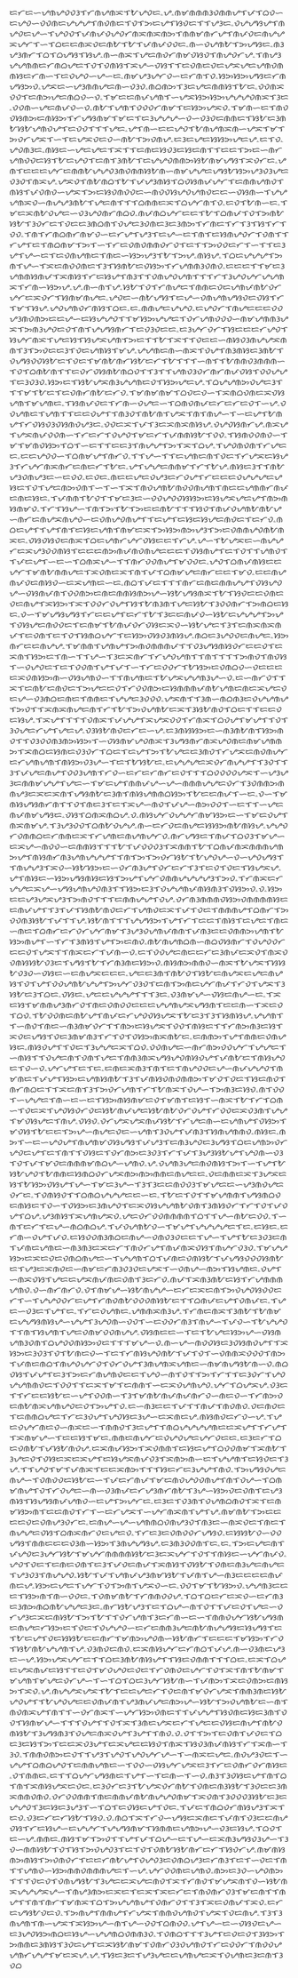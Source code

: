 ᜇᜆᜇᜑᜌᜈᜌᜏᜏᜂᜎᜆᜈᜌᜈᜁᜎᜀᜌᜏᜇۦᜌۦᜈᜋᜈᜈᜈᜂᜏᜈᜈᜌᜎᜉᜎᜊᜏᜑᜇᜌᜏᜑᜏᜏᜈᜇᜌᜌᜌᜎᜈᜏᜈᜇᜎᜏᜎᜅᜇᜌᜎᜐᜏᜇᜎᜎᜌᜂᜇۦᜏᜌᜌᜐᜌᜎᜈᜌᜏᜇᜌᜑᜎᜌᜏᜏᜎᜉᜈᜉᜏᜌᜏᜆᜈᜁᜈᜁᜈᜅᜎᜈᜈᜋᜈᜆᜌᜎᜈᜉᜏᜇᜈᜌᜌᜁᜌᜆᜎᜑᜎᜊᜇᜇᜈᜁᜏᜇᜈᜀᜎᜀᜎᜉᜈᜉᜏᜏᜇۦᜈᜑᜏᜌᜈᜀᜎᜅᜌᜐᜇۦᜈᜂᜌᜂᜈᜆᜎᜊᜎᜊᜌᜐᜎᜐᜌۦᜈᜑᜈᜁᜎᜌᜇᜈᜏᜆᜈᜋᜏᜐᜏᜎᜈᜌᜏᜆᜌۦᜎᜈᜌᜂᜌᜌᜈᜈᜇᜆᜈᜊᜌᜇᜎᜏᜎᜏᜈᜐᜎᜁᜌᜑᜏᜐᜎᜎᜇᜏᜈᜇᜏᜇᜌᜁᜌᜇᜌᜈᜏᜈᜈᜐᜇᜆᜈᜑᜎᜇᜏᜌᜏᜑᜌᜑᜇۦᜈᜋᜌᜂᜌᜆᜏᜑᜇᜆᜈᜎᜏۦᜐᜅᜐᜅᜌᜐᜇᜆᜈᜌᜐᜅᜏۦᜌᜁᜇᜑᜌᜂᜈᜈᜌᜇᜈᜑᜏᜂᜏۦᜈᜊᜈᜅᜎᜂᜇᜌᜇᜈᜈᜐᜎᜀᜇۦᜏᜏᜈᜁᜏᜏᜎᜇᜈᜅᜌᜇᜈᜊᜏᜑᜏۦᜎᜋᜇᜇᜈᜉᜌᜈᜎᜑᜌᜁᜐᜅᜐᜅᜌᜌᜌᜏᜈᜁᜎᜂᜇۦᜏᜏᜈᜑᜌᜇᜈᜉᜏᜑᜏۦᜈᜀᜎᜌᜈᜎᜏᜏᜏᜆᜈᜋᜎᜇᜐᜅᜌᜁᜏۦᜎᜋᜈᜑᜇᜎᜈᜏᜏᜐᜈᜅᜇᜈᜐᜅᜎᜆᜌᜐᜈᜋᜎᜋᜇᜎᜇᜂᜌᜌᜌᜑᜏᜑᜏᜂᜏᜇᜈᜈᜇᜎᜐᜀᜇᜂᜈᜀᜐᜀᜌᜈᜏᜌᜎᜇᜏᜏᜎᜎᜎᜌᜇۦᜌᜎᜈᜑᜇᜇᜌᜏᜎᜀᜈᜌᜈᜁᜈᜑᜌᜁᜎᜋᜎᜅᜏᜆᜌᜁᜎᜑᜎᜇᜌᜁᜏᜇᜏᜑᜈᜀᜎᜅᜏᜈᜌۦᜇᜂᜇᜌᜇᜐᜐᜅᜌᜇᜌۦᜇᜎᜏۦᜌᜏᜈᜂᜇۦᜈᜐᜇᜑᜌᜇᜌᜇᜎᜁᜎᜎᜇᜈᜇᜐᜏᜂᜇᜐᜇᜈᜎᜎᜇᜇᜎᜅᜇᜑᜈᜆᜌᜈᜏᜏᜇᜐᜎᜀᜇᜌᜏᜎᜇᜈᜎᜂᜈᜀᜎᜇᜌᜌᜏᜈᜈᜅᜐᜀᜈᜋᜌᜐᜎᜁᜏᜆᜇۦᜌᜈᜎᜇᜇᜇᜌᜆᜇᜈᜈᜀᜌᜌᜏᜂᜈᜏᜈᜈᜐᜀᜈᜑᜈᜋᜌᜌᜇᜌᜐᜀᜐᜅᜌᜂᜏᜂᜌᜇᜏᜂᜏᜎᜈᜁᜌۦᜌᜁᜏᜎᜈᜀᜈᜊᜎᜀᜎᜉᜌᜂᜈᜐᜎᜊᜏᜐᜈᜉᜌᜆᜎᜇᜈᜈᜌᜈᜏᜎᜈᜐᜎᜉᜏᜈᜏᜑᜌᜁᜎᜅᜇᜐᜏᜈᜏᜏᜇᜑᜈᜏᜏᜐᜌᜏᜌᜈᜏᜇᜇᜑᜏᜐᜈᜑᜎᜌᜌᜌᜈᜁᜏᜑᜈᜌᜌᜂᜈᜀᜎᜌᜇᜈᜎᜎᜎᜊᜈᜈᜇᜁᜎᜊᜌᜆᜈᜎᜏۦᜇᜏᜎᜀᜈᜑᜇۦᜎᜋᜇᜁᜈᜀᜏᜌᜇᜑᜏᜂᜌᜏᜈᜆᜈᜊᜏۦᜈᜉᜈᜊᜌᜆᜇᜇᜎᜀᜎᜊᜈᜉᜎᜏᜎᜅᜈᜀᜐᜀᜎᜂᜏᜆᜇᜎᜏᜇᜇᜂᜈᜊᜈᜎᜏᜌᜇᜂᜏᜈᜇᜂᜇᜂᜈᜅᜎᜆᜈᜇᜎᜆᜎᜂᜎᜐᜎᜆᜎᜏᜏۦᜎᜈᜎᜆᜈᜊᜈᜆᜈᜋᜏᜑᜇᜆᜌᜎᜌᜂᜎᜇᜌᜑᜇᜎᜈᜎᜇᜐᜈᜌᜏᜆᜎᜏᜈᜎᜎᜆᜌᜎᜇᜎᜈᜊᜈᜋᜎᜅᜎᜑᜎᜆᜇᜏᜈᜏᜈᜈᜏᜆᜏᜎᜇᜎᜎᜅᜏᜏᜇᜆᜎᜑᜎᜎᜇᜂᜌᜎᜌᜑᜇᜎᜇᜏᜈᜌᜈᜇᜎᜈᜇᜑᜐᜅᜌᜂᜎᜀᜎᜅᜌۦᜈᜐᜌۦᜎᜊᜇᜌᜌᜌᜎᜅᜈᜎᜌᜑᜎᜁᜇᜈᜏᜏᜈᜇᜎᜂᜎᜐᜈᜀᜇᜏᜐᜅᜎᜆᜌᜈᜈᜂᜏᜈᜏۦᜇᜇᜇᜎᜎᜋᜇᜂᜌᜈᜈᜐᜈᜉᜎᜁᜈᜐᜎᜆᜇᜐᜌᜎᜈᜂᜎᜎᜏᜈᜌᜏᜌᜈᜎᜎᜎᜆᜎᜂᜌᜏᜌᜆᜌᜌᜈᜁᜎᜆᜈᜑᜐᜅᜌۦᜌۦᜈᜑᜈᜎᜌۦᜐᜀᜎᜏᜎᜆᜈᜌᜇᜎᜈᜈᜇᜏᜇᜌᜈᜉᜈᜀᜏᜆᜌᜆᜇᜁᜏᜆᜎᜐᜈᜋᜈᜌᜇۦᜌᜏᜇᜑᜈᜀᜌᜐᜎᜇᜌᜑᜏᜈᜌᜈᜌᜐᜏᜇᜏᜐᜎᜆᜎᜋᜎᜐᜌۦᜌᜏᜌᜈᜏᜆᜈᜐᜎᜊᜇۦᜇۦᜈᜈᜌᜇᜌᜌᜏۦᜇᜌᜏᜆᜎᜈᜌᜇᜇᜇᜏᜏᜌᜂᜈᜏᜈᜅᜇᜇᜌᜑᜇᜐᜌᜌᜏᜎᜎᜋᜐᜅᜌᜌᜇᜎᜏᜆᜌᜈᜏᜏᜏᜑᜈᜋᜌᜈᜈᜂᜌᜁᜎᜅᜈᜂᜌᜏᜇᜏᜎᜈᜎᜌᜌᜐᜈᜆᜎᜇᜏᜂᜏᜇᜇۦᜇᜂᜌᜆᜏᜆᜎᜐᜇᜇᜇᜆᜌᜏᜎᜐᜌᜆᜈᜁᜎᜌᜇᜐᜎᜐᜌᜁᜌᜈᜎᜅᜇᜎᜎᜀᜎᜁᜎᜎᜏᜇᜇᜑᜈᜐᜏᜂᜈᜌᜌᜁᜈᜈᜎᜂᜎᜅᜏᜇᜇᜂᜎᜏᜇᜌᜈᜐᜎᜋᜌۦᜌᜌᜈᜇᜈᜑᜈᜁᜎᜏᜌᜎᜈᜂᜈᜐᜇᜂᜈᜀᜎᜏᜌᜐᜏᜏᜐᜀᜇᜎᜏᜇᜎᜋᜈᜀᜈᜆᜐᜀᜇᜆᜎᜀᜎᜎᜎᜑᜈᜎᜎᜀᜈᜈᜏᜂᜈᜈᜈᜑᜎᜏᜎᜊᜈᜀᜈᜎᜎᜇᜏᜆᜏᜐᜈᜀᜈᜊᜏᜎᜎᜂᜎᜎᜌᜈᜏᜂᜏᜆᜈᜆᜈᜉᜏᜐᜎᜏᜏᜌᜌᜎᜇᜂᜏᜂᜏۦᜐᜅᜇᜎᜐᜀᜌᜁᜈᜂᜌᜌᜈᜇᜏᜎᜐᜅᜌᜇᜌۦᜎᜊᜌᜌᜈᜅᜏᜌᜇᜂᜎᜎᜎᜋᜎᜀᜇᜎᜇᜏᜈᜆᜈᜀᜇᜆᜏۦᜎᜋᜈᜋᜈᜋᜎᜊᜏᜇᜏᜑᜎᜁᜈᜊᜏᜈᜇᜁᜏᜐᜌᜈᜎᜋᜌᜈᜇۦᜎᜐᜈᜉᜏᜇᜎᜆᜈᜑᜏᜌᜇᜑᜎᜊᜈᜏᜈᜉᜇᜆᜇᜆᜇᜏᜎᜑᜌۦᜏᜏᜌᜈᜇᜎᜌᜈᜎᜎᜇᜇᜏᜌᜎᜎᜈᜂᜏᜎᜈᜀᜈᜎᜌᜁᜎᜈᜎᜈᜌᜑᜎᜑᜇᜌᜎᜀᜈᜌᜎᜆᜏᜐᜏᜂᜏᜐᜈᜏᜌᜂᜇۦᜏᜏᜇᜁᜎᜉᜎᜂᜇᜁᜈᜁᜈᜐᜌۦᜏᜌᜏᜐᜈᜆᜌۦᜈᜁᜌᜎᜌᜁᜈᜉᜏᜏᜈᜑᜎᜆᜇᜆᜎᜏᜌᜏᜎᜋᜇᜆᜎᜉᜈᜈᜐᜀᜎᜏᜏۦᜎᜐᜈᜏᜏᜈᜏᜑᜎᜋᜎᜋᜈᜏᜐᜅᜎᜊᜎᜑᜇᜎᜎᜇᜇᜂᜎᜈᜌᜌᜎᜅᜎᜁᜎᜊᜌۦᜎᜌᜏᜈᜏᜈᜎᜆᜌᜇᜇۦᜇᜇᜌᜏᜏᜑᜎᜊᜈᜋᜌᜎᜈᜆᜏۦᜎᜎᜌᜑᜎᜎᜇᜌᜈᜇᜈᜎᜏᜇᜎᜆᜌᜁᜇᜐᜌᜂᜎᜆᜌᜆᜈᜁᜈᜆᜇᜈᜇᜆᜎᜀᜇۦᜌᜎᜌᜌᜇᜈᜈᜋᜎᜆᜎᜀᜌۦᜈᜐᜇᜂᜎᜎᜈᜀᜌᜂᜏᜈᜌᜂᜇᜑᜇᜏᜏۦᜇᜏᜇۦᜈᜇᜇᜌᜇᜏᜌᜂᜇᜆᜏᜌᜎᜆᜇᜇᜇᜏᜌᜌᜌᜇᜌᜐᜇᜎᜏᜎᜌᜇᜈᜅᜏᜈᜎᜑᜎᜑᜎᜁᜎᜈᜏᜌᜈᜀᜈᜏᜏᜈᜌᜈᜎᜈᜇᜇᜌᜈᜈᜆᜈᜉᜇᜈᜇᜐᜇۦᜎᜉᜈᜈᜎᜀᜏᜎᜎᜋᜇᜂᜇᜑᜏᜏᜌᜏᜏᜐᜐᜅᜇᜐᜌᜁᜌᜇᜌᜎᜈᜅᜈᜐᜈᜋᜏۦᜎᜆᜎᜐᜌᜑᜎᜈᜎᜅᜎᜀᜎᜅᜇᜇᜈᜀᜎᜎᜎᜐᜏᜎᜈᜉᜏᜌᜈᜀᜈᜀᜌᜑᜈᜆᜇᜈᜌᜁᜈᜌᜏᜑᜇᜏᜈᜌᜏᜈᜌᜎᜎᜇᜌᜎᜇᜐᜇᜐᜌᜇᜈᜏᜇᜎᜇᜆᜏۦᜈᜊᜇᜌᜎᜎᜌᜎᜈᜎᜇᜐᜇᜌᜈᜎᜈᜋᜇᜁᜎᜅᜐᜅᜈᜅᜌᜂᜎᜅᜇᜏᜈᜈᜌᜏᜈᜀᜈᜁᜇۦᜏᜐᜏᜐᜏᜇᜈᜁᜎᜊᜇᜌᜈᜆᜌᜆᜏᜐᜇᜇᜎᜆᜌۦᜌᜑᜎᜀᜌᜁᜇᜑᜈᜌᜌᜆᜇᜁᜌᜂᜏᜏᜈᜐᜎᜇᜇᜇᜈᜅᜈᜉᜈᜏᜈᜌᜇᜇᜇᜎᜏᜐᜈᜌᜎᜇᜎᜏᜎᜎᜌᜈᜏᜎᜎᜉᜇᜌᜎᜑᜇᜑᜎᜊᜈᜁᜌᜑᜎᜎᜈᜆᜏᜏᜈᜌᜎᜋᜏᜏᜇۦᜌᜏᜎᜊᜈᜉᜈᜐᜇᜇᜌᜆᜎᜋᜈᜀᜈᜈᜌᜇᜎᜁᜏᜈᜇᜁᜎᜈᜎᜉᜎᜊᜈᜋᜌᜇᜈᜆᜇᜇᜎᜋᜏۦᜇᜇᜈᜌᜈᜉᜏᜇᜈᜐᜏᜑᜇᜁᜌᜈᜇᜑᜇۦᜈᜊᜎᜉᜇᜎᜎᜎᜈᜆᜇᜈᜇᜈᜈᜌᜌᜎᜏᜐᜌᜏᜌᜑᜏᜐᜈᜉᜈᜎᜏᜏᜈᜅᜇᜈᜇᜈᜈᜐᜈᜅᜌᜑᜐᜀᜌᜐᜈᜁᜎᜀᜎᜐᜏᜇᜇᜏᜈᜇᜏᜇᜈᜌᜎᜁᜐᜅᜎᜁᜎᜏᜏᜆᜏᜌᜎᜐᜎᜀᜈᜂᜈᜎᜌᜇᜐᜀᜎᜂᜏᜏᜈᜆᜎᜅᜈᜊᜇᜐᜇۦᜏᜑᜎᜋᜌᜐᜌᜐᜎᜆᜇᜇᜌᜎᜇᜆᜎᜀᜎᜂᜇᜇᜈᜉᜏᜑᜐᜀᜇᜌᜌᜌᜎᜅᜌᜎᜏᜐᜌᜇᜈᜏᜏᜇᜎᜇᜈᜋᜎᜀᜈᜉᜏᜆᜏᜐᜇᜁᜏᜑᜐᜀᜌᜇᜎᜂᜎᜇᜈᜁᜈᜁᜈᜉᜎᜇᜏᜈᜎᜇᜎᜏᜎᜐᜈᜊᜌᜆᜎᜇᜐᜅᜏᜐᜏᜂᜈᜐᜌۦᜈᜊᜇᜂᜌᜏᜏᜇᜈᜌᜇۦᜐᜅᜈᜆᜇᜇᜈᜌᜌۦᜎᜋᜈᜈᜎᜌᜈᜌᜎᜅᜈᜏᜈᜈᜈᜉᜎᜎᜏᜂᜌᜐᜈᜐᜏᜆᜇᜇᜏᜎᜇᜁᜈᜎᜐᜅᜇᜎᜈᜑᜎᜎᜌᜑᜎᜂᜇᜁᜈᜆᜎᜆᜌᜏᜌᜈᜎᜎᜈᜎᜎᜎᜎᜅᜈᜏᜎᜈᜏᜐᜎᜑᜏᜌᜏᜇᜎᜇᜎᜏᜏᜈᜎᜌᜎᜉᜎᜑᜎᜆᜇᜏᜏᜆᜎᜀᜐᜅᜇᜏᜈᜊᜏᜑᜏᜇᜇᜇᜇᜁᜏᜈᜐᜅᜈᜑᜏᜐᜌᜈᜏᜑᜎᜎᜈᜌᜈᜇᜎᜀᜌᜁᜌᜌᜈᜂᜌᜑᜏۦᜇᜑᜈᜆᜏᜎᜎᜁᜎᜇᜈᜀᜇᜈᜏᜇᜎᜅᜌᜇᜇᜏᜎᜆᜏᜏᜈᜅᜇᜐᜈᜈᜈᜉᜈᜀᜌᜈᜇᜈᜇᜁᜌᜇᜏᜇᜌᜑᜏᜂᜈᜊᜇᜈᜇᜎᜈᜈᜇᜎᜌᜌᜇᜂᜏᜏᜏۦᜌᜁᜈᜎᜎᜂᜈᜑᜈᜊᜈᜂᜇᜏᜌᜌᜈᜌᜎᜅᜏᜎᜎᜁᜈᜁᜈᜌᜇᜈᜎᜆᜎᜀᜎᜅᜏᜌᜈᜀᜇᜁᜎᜂᜐᜀᜈᜏᜎᜊᜇᜎᜎᜇᜇᜏᜇᜐᜌۦᜎᜁᜌᜎᜎᜎᜎᜏᜈᜁᜎᜉᜌᜌᜎᜁᜌᜁᜏᜏᜎᜆᜈᜁᜎᜊᜏᜌᜎᜋᜌᜎᜎᜏᜎᜂᜏᜌᜇᜆᜌᜎᜌᜇᜌۦᜏᜂᜐᜀᜈᜏᜇᜆᜇᜑᜌۦᜇᜂᜈᜐᜐᜅᜇᜑᜈᜂᜈᜀᜈᜎᜐᜅᜈᜏᜎᜎᜏᜂᜏᜏᜈᜂᜈᜅᜐᜅᜎᜑᜏᜐᜈᜋᜌᜏᜈᜁᜎᜂᜌᜐᜈᜆᜈᜁᜌᜏᜈᜇᜈᜋᜌᜈᜈᜅᜎᜁᜈᜊᜇᜐᜈᜇᜏᜂᜏᜆᜎᜊᜇᜎᜇᜌᜎᜅᜎᜀᜌᜇᜇᜂᜈᜏᜎᜆᜌᜁᜇᜈᜏᜈᜌᜆᜇᜆᜌᜈᜌᜈᜎᜈᜐᜅᜏᜂᜌᜑᜎᜇᜎᜀᜐᜀᜇۦᜇᜌᜌᜌᜇᜁᜏᜆᜈᜌᜌᜎᜎᜂᜏᜎᜎᜂᜎᜉᜌᜇᜈᜌᜎᜏᜏᜂᜌᜈᜎᜆᜏᜑᜇᜆᜇᜆᜈᜆᜇᜏᜎᜎᜎᜊᜏᜏᜏᜏᜌᜁᜎᜑᜌᜂᜌᜂᜇᜈᜈᜋᜌᜌᜎᜌᜇᜑᜎᜋᜇᜌᜎᜈᜈᜉᜌᜑᜌᜑᜈᜈᜈᜌᜌᜇᜏᜆᜎᜂᜏᜈᜈᜅᜈᜈᜌᜂᜇᜁᜇᜁᜈᜎᜌᜐᜈᜀᜇᜂᜈᜎᜈᜐᜌᜈᜈᜊᜐᜅᜎᜀᜇᜇᜈᜉᜎᜑᜇۦᜏᜑᜎᜋᜈᜐᜌᜐᜈᜆᜈᜎᜎᜏᜎᜈᜇᜂᜎᜇᜎᜁᜌᜑᜈᜏᜎᜉᜌᜑᜈᜅᜏᜏᜎᜑᜇᜎᜎᜑᜌᜇᜈᜉᜈᜋᜌᜐᜇۦᜏᜐᜎᜊᜈᜁᜈᜊᜌۦᜏۦᜈᜐᜌᜆᜏᜌᜌᜆᜈᜋᜐᜅᜇᜑᜎᜋᜇᜏᜌᜎᜈᜁᜈᜋᜌۦᜎᜂᜌᜂᜏᜏᜎᜊᜈᜀᜏᜌᜌۦᜈᜑᜇᜆᜏᜇᜈᜌᜇᜐᜐᜅᜈᜀᜈᜐᜌۦᜌᜌᜏᜆᜏᜈᜈᜊᜇᜆᜈᜈᜇᜁᜎᜆᜌᜈᜇᜈᜌᜈᜌᜆᜏۦᜈᜆᜌᜐᜇᜎᜈᜉᜎᜊᜏᜂᜎᜋᜌᜑᜇᜁᜌᜑᜈᜏᜏᜑᜇᜈᜈᜐᜎᜎᜎᜀᜎᜉᜏᜏᜏᜂᜎᜁᜈᜈᜎᜀᜎᜊᜈᜉᜈᜁᜈᜈᜈᜌᜈᜅᜌᜎᜈᜐᜈᜆᜈᜂᜌᜈᜌᜌᜌᜎᜎᜈᜎᜅᜎᜅᜏᜆᜐᜀᜎᜀᜌᜏᜌᜑᜏᜑᜌᜏᜌᜐᜎᜎᜈᜌᜌᜂᜎᜁᜏᜑᜐᜀᜐᜅᜇᜑᜏᜆᜈᜂᜌᜎᜏᜆᜇᜆᜎᜂᜎᜇᜏᜎᜏᜇᜎᜐᜌᜁᜌۦᜌᜎᜈᜐᜇᜑᜐᜅᜌᜐᜈᜐᜇᜐᜎᜅᜌᜎᜌᜆᜏᜈᜈᜌᜌᜌᜌᜂᜎᜅᜏۦᜎᜆᜈᜁᜇᜆᜌᜌᜇᜁᜌᜑᜌᜐᜌᜈᜌᜏᜈᜂᜎᜎᜐᜅᜇᜂᜎᜏᜌᜌᜈᜉᜈᜐᜈᜂᜎᜏᜐᜅᜏۦᜏۦᜐᜅᜇᜇᜌᜂᜌᜁᜌᜂᜎᜅᜈᜏᜎᜎᜎᜇᜈᜈᜌᜌᜎᜏᜌۦᜏᜆᜈᜂᜈᜈᜈᜏᜐᜅᜏᜈᜈᜈᜈᜐᜇᜇᜈᜉᜌᜎᜎᜂᜎᜉᜎᜐᜈᜀᜈᜏᜇᜆᜎᜌᜈᜏᜇᜁᜎᜉᜎᜏᜇᜎᜈᜈᜈᜌᜎᜊᜈᜆᜎᜅᜏᜏᜈᜂᜐᜀᜎᜉᜎᜎᜌۦᜐᜀᜈᜎᜎᜎᜌᜌᜐᜅᜎᜌᜎᜆᜎᜇᜇᜎᜈᜐᜎᜇᜌᜇᜎᜈᜇᜑᜈᜇᜎᜊᜈᜆᜇᜆᜏᜆᜌᜆᜈᜋᜎᜂᜌᜂᜏᜌᜈᜉᜈᜈᜎᜉᜈᜂᜇᜇᜏᜈᜈᜅᜌᜈᜎᜀᜐᜅᜈᜌᜎᜑᜎᜆᜎᜂᜈᜐᜎᜌᜎᜅᜇᜈᜏۦᜈᜀᜈᜌᜈᜊᜈᜑᜈᜊᜏᜐᜈᜆᜎᜏᜌᜏᜏᜆᜇᜇᜏᜎᜌᜁᜎᜎᜈᜁᜇᜆᜎᜉᜈᜑᜏۦᜇᜎᜏᜏᜌᜇᜈᜇᜇᜆᜇᜂᜈᜉᜇᜁᜏᜎᜈᜁᜏᜏᜈᜐᜐᜀᜏᜂᜇᜎᜌᜐᜎᜀᜎᜆᜈᜂᜈᜇᜐᜅᜏۦᜈᜐᜈᜅᜈᜈᜏᜑᜈᜁᜎᜀᜌᜁᜎᜐᜐᜀᜏᜂᜏᜑᜏᜐᜇᜑᜇᜈᜌᜁᜇᜇᜇۦᜌᜇᜇᜂᜈᜎᜈᜀᜏᜎᜐᜀᜇᜈᜌᜁᜇᜌᜇᜈᜌᜐᜎᜏᜎᜌᜎᜏᜏᜌᜈᜀᜌᜌᜎᜅᜌᜆᜏᜂᜏᜎᜇᜈᜎᜅᜈᜇᜌᜆᜈᜉᜎᜆᜏᜎᜌᜁᜎᜂᜐᜀᜇᜂᜎᜊᜇۦᜏᜐᜇۦᜌᜇᜇᜌᜌᜌᜎᜎᜎᜂᜇۦᜏᜂᜈᜋᜌᜑᜏᜐᜇᜈᜌᜑᜇۦᜎᜁᜇᜐᜎᜋᜈᜈᜌᜂᜈᜆᜏᜎᜈᜇᜏᜈᜏᜏᜇᜇᜇᜌᜌᜈᜌᜁᜌᜐᜈᜎᜇᜇᜈᜑᜎᜁᜇᜏᜎᜊᜏۦᜎᜀᜏᜏᜈᜇᜈᜀᜌᜎᜈᜉᜇᜆᜌᜏᜏᜐᜌᜁᜎᜀᜇᜂᜎᜂᜎᜐᜈᜐᜌۦᜌᜌᜈᜎᜎᜑᜈᜏᜎᜈᜇᜑᜈᜂᜈᜋᜏᜆᜎᜎᜈᜅᜇᜐᜌᜁᜎᜏᜏᜎᜈᜐᜇᜎᜎᜆᜈᜅᜈᜂᜇᜐᜎᜁᜏᜇᜌᜐᜎᜏᜇᜂᜈᜋᜈᜂᜎᜆᜎᜏᜎᜏᜐᜅᜈᜁᜈᜀᜇۦᜇᜈᜈᜅᜎᜌᜎᜈᜈᜇᜏᜈᜌᜐᜇۦᜈᜐᜏᜌᜎᜎᜏᜇᜎᜂᜌᜌᜇᜁᜎᜊᜏۦᜏᜏᜈᜌᜇᜑᜈᜆᜈᜅᜏᜏᜌᜆᜎᜌᜌᜇᜎᜑᜈᜐᜎᜎᜏᜌᜇᜈᜎᜏᜈᜎᜌᜇᜎᜈᜈᜂᜈᜁᜌᜐᜌᜏᜈᜐᜏᜌᜎᜉᜈᜀᜇᜎᜈᜐᜌᜏᜇᜎᜏᜑᜏۦᜌᜆᜌᜎᜇᜎᜇۦᜇᜈᜇᜁᜈᜂᜎᜈᜎᜇᜎᜈᜌᜏᜏᜇᜌᜑᜈᜉᜌᜌᜏᜎᜈᜋᜈᜇᜎᜉᜌᜎᜐᜅᜇᜌᜈᜐᜈᜀᜎᜂᜎᜉᜈᜐᜏᜈᜏᜈᜈᜅᜎᜋᜏᜎᜏᜇᜎᜐᜇᜈᜏᜎᜈᜆᜈᜊᜇᜎᜎᜁᜇᜈᜎᜂᜎᜅᜏᜆᜌᜈᜎᜆᜎᜀᜈᜁᜎᜏᜌᜑᜎᜅᜈᜂᜇᜐᜏۦᜈᜎᜏᜏᜎᜑᜌᜌᜇᜎᜈᜑᜇᜑᜇᜎᜐᜅᜈᜐᜈᜋᜇᜏᜎᜋᜈᜎᜇᜐᜎᜑᜈᜁᜎᜀᜎᜆᜎᜊᜈᜑᜎᜏᜇᜁᜎᜌᜏᜐᜏᜆᜏᜇᜐᜀᜈᜉᜌᜇᜐᜀᜈᜀᜏᜆᜏᜌᜎᜆᜏᜏᜇᜁᜏᜂᜈᜎᜌᜌᜎᜋᜏᜐᜌᜇᜎᜈᜌۦᜏᜐᜏۦᜏᜆᜌᜁᜌᜁᜈᜉᜐᜀᜎᜆᜌᜇᜈᜑᜇᜌᜈᜌᜎᜏᜐᜅᜎᜋᜏᜐᜎᜀᜇᜇᜎᜅᜌᜑᜈᜌᜇᜏᜇᜑᜌᜈᜎᜂᜏᜌᜎᜉᜈᜂᜎᜐᜈᜌᜈᜈᜏۦᜈᜐᜇۦᜈᜅᜎᜑᜇᜑᜌᜏᜌᜎᜈᜌᜈᜋᜏᜐᜌᜐᜎᜉᜌᜂᜎᜇᜈᜂᜌᜏᜇᜂᜌᜐᜎᜊᜇᜌᜈᜅᜏᜆᜌᜏᜇᜌᜎᜇᜎᜈᜎᜎᜏᜐᜇᜎᜏᜆᜈᜅᜇᜂᜏᜂᜎᜆᜎᜉᜎᜂᜌᜂᜐᜀᜌᜎᜌᜏᜈᜑᜏᜂᜎᜏᜎᜉᜎᜋᜏᜇᜈᜈᜈᜋᜈᜊᜌᜑᜌᜈᜏۦᜌۦᜏᜌᜈᜂᜌᜇᜈᜏᜈᜐᜎᜅᜎᜑᜎᜌᜎᜀᜐᜀᜌᜏᜎᜀᜈᜈᜇᜐᜈᜊᜏᜆᜌᜁᜈᜅᜈᜅᜈᜈᜇᜈᜌᜇᜇۦᜏᜇᜈᜈᜇᜁᜎᜂᜌᜁᜇᜐᜎᜀᜐᜅᜏᜐᜌᜎᜌᜑᜎᜋᜇᜂᜌᜑᜎᜂᜎᜂᜇᜇᜈᜏᜏᜂᜎᜋᜌᜇᜇᜑᜌᜂᜈᜏᜌᜇᜏᜆᜇۦᜎᜏᜈᜐᜏᜎᜎᜊᜈᜊᜌᜌᜌᜇᜇᜑᜇۦᜎᜀᜇᜎᜏᜎᜎᜋᜌᜈᜈᜎᜌᜐᜈᜊᜏᜇᜈᜐᜇᜎᜏᜑᜎᜏᜐᜅᜇᜂᜈᜌᜏᜎᜇᜁᜏᜐᜌᜌᜈᜀᜏᜈᜎᜂᜈᜐᜏᜆᜎᜆᜎᜏᜎᜉᜏᜌᜎᜊᜌۦᜌᜂᜈᜐᜎᜁᜌᜈᜌᜁᜏۦᜌᜇᜏᜆᜏᜏᜈᜈᜈᜈᜎᜊᜎᜎᜌᜑᜈᜀᜇᜏᜏۦᜎᜑᜈᜎᜇᜆᜎᜇᜌᜑᜈᜊᜈᜊᜌۦᜎᜉᜏᜌᜈᜀᜏᜑᜎᜋᜌᜎᜌᜌᜌᜌᜇᜎᜇۦᜇᜐᜇۦᜇᜆᜈᜑᜏᜌᜎᜉᜏۦᜇᜐᜏᜏᜈᜂᜈᜊᜇᜈᜌᜑᜏᜈᜏᜂᜏᜇᜇᜎᜌᜑᜎᜌᜎᜀᜇᜂᜏᜂᜇᜈᜎᜉᜈᜇᜌᜈᜇᜑᜈᜂᜈᜂᜇᜁᜇᜆᜎᜈᜏᜆᜌᜎᜈᜉᜈᜁᜏᜐᜎᜈᜌᜆᜏᜂᜏۦᜎᜋᜌᜌᜐᜅᜇᜁᜇᜏᜇᜏᜈᜊᜈᜌᜇᜑᜎᜌᜌᜈᜎᜊᜎᜉᜈᜇᜏᜈᜐᜀᜎᜉᜌᜐᜏᜏᜏᜐᜈᜀᜇᜎᜌᜂᜇᜁᜈᜏᜇᜑᜈᜋᜇᜆᜈᜂᜏᜂᜏᜇᜌᜁᜎᜑᜏᜈᜌᜑᜈᜅᜎᜐᜌᜈᜇۦᜏᜌᜎᜑᜈᜁᜏᜐᜎᜌᜇᜇᜌᜁᜈᜉᜈᜇᜏᜈᜎᜂᜇᜆᜏۦᜈᜉᜎᜁᜈᜂᜈᜀᜇᜐᜎᜆᜌᜈᜈᜈᜌᜈᜏۦᜏᜑᜈᜆᜈᜆᜏۦᜏᜎᜈᜋᜌᜑᜐᜀᜈᜌᜌᜑᜇᜆᜇᜁᜇᜈᜎᜅᜏᜌᜏᜐᜏᜏᜇᜆᜎᜑᜎᜌᜌᜏᜏᜆᜇᜌᜎᜆᜈᜏᜈᜀᜏᜏᜏᜈᜐᜀᜇᜎᜎᜊᜈᜉᜇᜌᜎᜏᜈᜉᜇۦᜎᜌᜇᜑᜏᜂᜇᜎᜌᜎᜇۦᜎᜆᜇᜏᜌᜈᜇۦᜌᜈᜈᜁᜈᜂᜌۦᜎᜆᜈᜇᜈᜁᜎᜂᜈᜀᜎᜀᜈᜋᜇᜌᜌᜐᜈᜐᜌᜑᜌᜌᜎᜂᜌᜏᜈᜑᜏᜏᜎᜑᜇᜏᜏᜆᜈᜂᜎᜈᜌᜑᜎᜉᜏᜑᜎᜀᜌᜌᜏᜎᜎᜈᜎᜐᜌᜈᜎᜌᜇᜏᜈᜋᜏᜏᜈᜌᜌۦᜏᜐᜈᜇᜇᜑᜎᜇᜎᜀᜌᜇᜐᜅᜌᜑᜏᜐᜈᜌᜈᜂᜏᜈᜎᜊᜌᜏᜏᜈᜐᜅᜏᜇᜎᜎᜎᜋᜌᜑᜏۦᜈᜑᜌᜑᜈᜏᜏᜐᜇᜂᜏᜐᜈᜏᜌᜎᜎᜁᜐᜅᜇᜂᜏᜂᜎᜏᜎᜀᜈᜇᜏᜑᜎᜇᜎᜆᜈᜐᜌᜏᜈᜀᜎᜉᜎᜏᜎᜑᜏᜈᜈᜁᜏᜏᜏᜎᜈᜅᜎᜉᜈᜇᜈᜊᜎᜈᜌᜏᜌᜆᜏᜎᜏᜆᜏᜌᜎᜂᜈᜌᜈᜁᜌᜈᜇᜑᜈᜋᜈᜌᜐᜀᜈᜑᜏۦᜈᜊᜏᜐᜎᜉᜌᜎᜇᜂᜎᜅᜇᜆᜈᜌᜈᜏᜇᜇᜎᜌᜏᜑᜈᜎᜏᜎᜎᜅᜎᜆᜎᜎᜇᜂᜏᜆᜎᜌᜏᜌᜌᜈᜈᜏᜇᜎᜏᜏᜎᜎᜇᜁᜎᜋᜎᜇᜈᜈᜎᜑᜇᜁᜏᜌᜈᜌᜏۦᜌᜆᜎᜊᜌᜁᜌۦᜏᜂᜇᜎᜎᜆᜇᜇᜐᜀᜇᜑᜌᜎᜏᜏᜈᜑᜎᜂᜎᜋᜈᜀᜈᜉᜈᜉᜈᜆᜏᜑᜈᜇᜏᜑᜎᜆᜈᜅᜏᜇᜈᜀᜈᜁᜌᜈᜌᜏᜇᜏᜎᜅᜌᜎᜏۦᜇᜑᜈᜂᜇᜇᜎᜉᜎᜎᜈᜉᜎᜈᜏᜈᜏۦᜏᜇᜈᜏᜇᜎᜇᜈᜈᜊᜌᜇᜎᜆᜇᜂᜏᜌᜎᜌᜏᜐᜇᜂᜌᜑᜇᜁᜈᜇᜌۦᜈᜐᜈᜏᜇᜆᜏᜑᜌۦᜎᜌᜇᜏᜌᜆᜈᜇᜏᜑᜈᜁᜇᜑᜎᜈᜈᜏᜎᜂᜇᜌᜎᜎᜈᜊᜌᜌᜌᜌᜈᜇᜇᜁᜌᜎᜎᜆᜌᜎᜎᜁᜈᜋᜌᜑᜎᜇᜇᜐᜎᜋᜇۦᜈᜈᜇᜈᜌᜆᜇᜏᜌᜏᜌᜇᜌᜆᜏᜇᜇۦᜇᜂᜇᜆᜎᜊᜇᜏᜈᜀᜎᜉᜐᜀᜈᜏᜌۦᜇᜁᜈᜉᜐᜅᜎᜁᜏᜈᜈᜎᜇᜐᜇᜌᜎᜊᜏᜏᜈᜋᜎᜁᜈᜀᜎᜂᜌᜇᜏᜎᜏᜐᜇᜁᜇᜁᜌᜎᜇᜐᜌᜁᜈᜉᜏᜂᜎᜁᜈᜅᜈᜑᜇᜎᜌᜌᜈᜎᜇᜐᜏᜇᜎᜂᜌۦᜎᜎᜌᜏᜎᜋᜎᜉᜈᜁᜎᜇᜇᜁᜈᜅᜎᜎᜎᜐᜇᜆᜇᜂᜌᜌᜎᜈᜏۦᜎᜅᜌᜐᜏᜌᜇᜈᜌᜑᜎᜏᜈᜏᜏᜇᜐᜀᜇᜑᜎᜉᜇᜆᜈᜉᜎᜋᜇᜈᜏᜌᜏᜏᜈᜌᜎᜈᜎᜏᜌᜑᜎᜊᜈᜋᜈᜌᜎᜏᜎᜆᜏᜌᜇᜑᜈᜑᜏᜂᜈᜉᜇᜆᜌᜂᜈᜆᜈᜀᜎᜂᜌᜑᜐᜅᜏᜇᜏᜈᜎᜇᜌᜂᜈᜐᜎᜐᜌᜐᜈᜉᜌᜈᜏᜑᜇᜌᜎᜅᜌᜆᜇۦᜇᜂᜇᜎᜏᜂᜈᜎᜏᜌᜈᜊᜈᜏᜎᜁᜎᜇᜈᜋᜐᜅᜈᜎᜇᜇᜈᜏᜎᜆᜎᜑᜇᜆᜌᜁᜎᜑᜌᜆᜈᜁᜈᜎᜌᜎᜌۦᜈᜋᜈᜀᜎᜅᜇᜇᜇᜇᜏᜇᜏᜈᜌᜂᜏᜆᜇۦᜇᜈᜌᜑᜌᜑᜌᜈᜈᜊᜏᜈᜌᜂᜏᜎᜈᜂᜇᜑᜈᜁᜏᜇᜎᜈᜇᜎᜈᜌᜌᜇᜏᜐᜎᜊᜈᜁᜈᜆᜏᜇᜌᜇᜏۦᜎᜆᜇᜂᜇᜏᜈᜏᜏᜆᜌᜐᜏۦᜇᜐᜐᜀᜏᜑᜏᜏᜌᜐᜎᜈᜈᜇᜇᜇᜏᜂᜈᜑᜐᜅᜎᜂᜈᜌᜌᜐᜌۦᜇᜂᜈᜂᜏᜏᜈᜎᜇۦᜇۦᜎᜅᜇᜌᜇᜈᜎᜉᜌᜏᜇᜂᜌᜆᜐᜀᜎᜋᜌᜆᜈᜈᜈᜈᜐᜀᜇᜂᜇᜁᜌᜆᜎᜏᜎᜎᜈᜐᜇᜑᜌᜆᜈᜉᜏۦᜌᜏᜎᜏᜇᜎᜇᜈᜇᜏᜈᜎᜇᜂᜎᜉᜏᜇᜈᜉᜎᜁᜈᜐᜎᜏᜐᜀᜎᜏᜈᜇᜈᜂᜌᜇᜈᜌᜇᜎᜌᜂᜏᜂᜎᜈᜌᜌᜏۦᜐᜀᜎᜉᜎᜌᜈᜉᜌᜂᜈᜋᜐᜀᜎᜉᜈᜎᜌᜑᜈᜂᜇᜇᜇᜇᜈᜉᜈᜇᜌۦᜐᜅᜇᜌᜇᜎᜌᜆᜎᜏᜎᜅᜈᜎᜌᜁᜏᜑᜇۦᜏᜏᜎᜋᜎᜀᜐᜅᜏۦᜌᜌᜈᜂᜇᜇᜇᜎᜐᜅᜈᜎᜈᜑᜏᜏᜇۦᜎᜏᜈᜋᜈᜀᜎᜆᜈᜈᜏᜏᜌۦᜎᜊᜎᜊᜇᜆᜇᜁᜏᜑᜇᜆᜈᜂᜇᜂᜈᜅᜈᜊᜈᜀᜌᜌᜇᜂᜇۦᜈᜆᜐᜀᜌᜂᜎᜇᜎᜊᜌᜑᜈᜎᜏᜎᜎᜉᜇᜏᜎᜌᜇᜑᜏᜆᜌᜂᜇᜁᜇᜈᜐᜀᜎᜅᜎᜀᜎᜎᜏᜆᜌᜈᜎᜂᜇᜆᜈᜑᜇᜑᜎᜈᜈᜏᜌᜆᜐᜀᜌᜐᜈᜇᜈᜌᜇᜆᜐᜅᜇᜎᜏᜇᜎᜏᜌᜌᜏᜑᜇᜆᜇᜈᜈᜂᜌᜇᜈᜀᜈᜌᜌᜐᜇᜐᜌᜐᜎᜇᜎᜀᜇᜌᜎᜏᜇᜐᜐᜀᜇᜇᜈᜆᜎᜋᜈᜅᜌᜏᜈᜑᜐᜀᜈᜆᜎᜇᜇᜇᜎᜋᜐᜅᜎᜆᜏᜎᜐᜀᜈᜀᜌᜌᜈᜎᜌۦᜏᜂᜈᜏᜇᜈᜏۦᜇᜁᜈᜐᜌᜆᜇᜆᜈᜊᜎᜉᜌۦᜈᜑᜏᜂᜈᜇᜌᜂᜇᜑᜌۦᜐᜅᜌᜁᜌᜆᜇᜎᜎᜊᜇᜂᜈᜀᜈᜐᜌᜎᜎᜐᜇᜏᜈᜈᜎᜎᜎᜊᜇۦᜇᜁᜎᜊᜌᜇᜌᜁᜈᜉᜇᜐᜎᜎᜇᜏᜎᜋᜏᜌᜏᜇᜏᜇᜎᜆᜏᜈᜏᜇᜌᜆᜎᜏᜎᜁᜎᜈᜎᜀᜈᜋᜎᜋᜌᜈᜎᜋᜌᜇᜏᜆᜌᜑᜎᜑᜎᜊᜎᜊᜇᜂᜌᜆᜐᜀᜈᜑᜎᜉᜈᜅᜎᜁᜇᜏᜈᜅᜇᜈᜐᜅᜎᜁᜏۦᜌۦᜈᜌᜌᜁᜌᜁᜎᜀᜎᜇᜇᜌᜇᜆᜎᜏᜇᜈᜎᜋᜏᜆᜌᜁᜎᜈᜈᜂᜈᜇᜐᜀᜌᜏᜌᜎᜎᜀᜌᜏᜌᜇᜇᜏᜈᜉᜈᜎᜌᜂᜈᜉᜌᜇᜈᜅᜌᜑᜐᜀᜎᜅᜏᜌᜈᜀᜇᜑᜈᜎᜈᜏᜈᜁᜌᜎᜈᜎᜎᜑᜏᜆᜈᜁᜎᜑᜌᜆᜐᜅᜏᜈᜇᜎᜎᜉᜌᜌᜎᜐᜏᜈᜇᜐᜇᜂᜈᜎᜏᜏᜎᜐᜈᜋᜌᜑᜎᜎᜎᜏᜌᜎᜎᜏᜎᜁᜎᜂᜈᜇᜌᜁᜇᜆᜎᜌᜇᜇᜏᜐᜇᜈᜌᜎᜈᜀᜏᜈᜐᜀᜎᜂᜌᜐᜈᜂᜎᜏᜌᜇᜈᜁᜏᜌᜎᜂᜌᜎᜎᜈᜏۦᜏۦᜏᜎᜎᜅᜎᜇᜏᜈᜎᜉᜏᜇᜎᜊᜇᜂᜇᜐᜎᜅᜎᜇᜇᜁᜏᜂᜌᜎᜇᜁᜌᜇᜇᜐᜏᜎᜈᜁᜎᜐᜏᜂᜈᜉᜈᜐᜎᜆᜎᜁᜈᜑᜎᜂᜏۦᜎᜈᜈᜏᜈᜅᜇᜏᜎᜎᜌᜂᜎᜌᜏᜎᜌᜏᜌᜆᜌᜑᜎᜑᜈᜁᜇᜌᜇۦᜈᜏᜌᜂᜏᜇᜎᜑᜌᜌᜎᜊᜈᜊᜌᜏᜎᜇᜈᜈᜌᜈᜇᜑᜎᜏᜏᜑᜏᜐᜌᜆᜌᜁᜇᜂᜎᜆᜇᜏᜈᜆᜏᜆᜈᜐᜇۦᜏᜎᜈᜈᜇۦᜇᜎᜎᜊᜌᜆᜌᜐᜈᜇᜎᜌᜎᜑᜎᜇᜈᜑᜎᜑᜏۦᜈᜂᜎᜂᜏᜐᜇᜌᜎᜈᜎᜊᜎᜈᜎᜁᜈᜐᜌᜁᜇᜏᜇۦᜇᜂᜏᜆᜇᜂᜎᜀᜌᜁᜏᜆᜈᜀᜎᜏᜈᜇᜈᜂᜐᜀᜎᜂᜏᜇᜇᜂᜈᜁᜈᜈᜏᜈᜏۦᜏᜆᜏᜏᜈᜈᜎᜈᜇᜈᜈᜉᜈᜀᜈᜌᜌᜏᜈᜋᜎᜁᜏᜈᜎᜂᜏᜏᜏᜂᜐᜀᜇᜂᜇᜌᜌᜏᜎᜂᜇᜐᜇᜂᜌᜂᜎᜑᜎᜊᜎᜇᜏᜐᜇᜌᜎᜏᜇۦᜎᜉᜇᜎᜈᜊᜏᜆᜈᜐᜌᜂᜎᜁᜎᜇᜏۦᜏᜂᜇᜆᜇᜆᜐᜀᜎᜐᜏۦᜏۦᜈᜊᜎᜁᜎᜆᜏᜑᜌᜐᜇᜁᜈᜇᜎᜉᜈᜎᜏᜂᜇᜇᜈᜌᜏᜐᜎᜆᜇᜐᜌᜑᜇᜌᜌᜆᜎᜌᜌᜐᜈᜋᜎᜐᜈᜈᜇᜌᜈᜅᜌᜑᜏᜂᜇᜐᜌۦᜎᜊᜏᜎᜇᜑᜌۦᜈᜈᜇۦᜈᜐᜎᜋᜎᜅᜏᜎᜎᜌᜎᜉᜎᜊᜌᜑᜇᜎᜌᜑᜇᜁᜈᜂᜌᜐᜏᜂᜌᜑᜎᜂᜏᜑᜈᜈᜐᜀᜎᜏᜎᜐᜎᜅᜏᜌᜏᜂᜎᜇᜎᜏᜎᜏᜈᜀᜐᜀᜈᜆᜇᜆᜎᜐᜏᜆᜌۦᜈᜋᜈᜐᜈᜅᜈᜐᜎᜅᜏᜈᜏᜆᜎᜇᜇᜆᜈᜀᜌᜎᜏᜌᜏᜂᜇᜏᜈᜊᜌᜂᜇᜆᜈᜂᜎᜇᜎᜑᜏᜇᜎᜈᜎᜎᜌᜈᜏᜑᜐᜅᜈᜈᜏᜈᜈᜈᜌᜇᜎᜑᜌۦᜌᜆᜏᜏᜈᜇᜌᜈᜏۦᜈᜅᜇᜂᜏᜑᜌᜏᜈᜅᜎᜎᜎᜏᜇᜏᜎᜏᜈᜌᜐᜀᜎᜂᜌᜇᜇᜁᜌᜇᜈᜏᜎᜁᜎᜆᜈᜏᜎᜋᜌᜁᜈᜎᜏᜑᜐᜀᜈᜁᜌᜌᜌᜁᜌᜑᜎᜈᜌᜂᜈᜅᜇᜁᜇᜎᜇᜁᜎᜁᜇᜆᜇᜎᜈᜏᜈᜆᜏᜂᜎᜋᜇᜈᜎᜎᜈᜌᜎᜎᜈᜎᜈᜆᜎᜋᜈᜁᜎᜊᜎᜅᜌᜌᜈᜌᜎᜏᜈᜆᜏᜎᜎᜂᜎᜁᜇᜏᜈᜉᜎᜁᜏۦᜇᜆᜇᜌᜐᜀᜏᜇᜏۦᜎᜅᜈᜌᜎᜈᜈᜌᜎᜆᜌᜁᜎᜈᜈᜏᜌᜈᜏᜎᜌᜁᜎᜏᜇᜈᜌۦᜎᜂᜎᜂᜈᜌᜈᜎᜈᜑᜌᜁᜎᜁᜐᜅᜌᜑᜈᜎᜌᜑᜏᜏᜎᜊᜈᜏᜏۦᜌᜎᜌᜑᜇᜑᜏᜐᜏᜇᜌᜑᜇᜂᜌᜏᜐᜅᜈᜊᜇᜐᜌᜑᜌᜌᜈᜊᜏᜈᜈᜂᜏۦᜎᜏᜈᜊᜎᜎᜎᜂᜌᜎᜇᜏᜇᜏᜎᜂᜐᜅᜎᜅᜈᜈᜇᜂᜈᜐᜎᜂᜏᜇᜌᜎᜇᜁᜐᜀᜈᜋᜎᜏᜈᜆᜏᜂᜏᜌᜈᜏᜎᜆᜇᜏᜏᜆᜎᜈᜏᜏᜌᜌᜈᜆᜌᜌᜎᜋᜇᜁᜌۦᜌۦᜎᜐᜇᜂᜇᜎᜌᜂᜌᜇᜇᜌᜈᜌᜇᜁᜎᜏᜌᜈᜇᜂᜇᜈᜎᜂᜏᜊ
